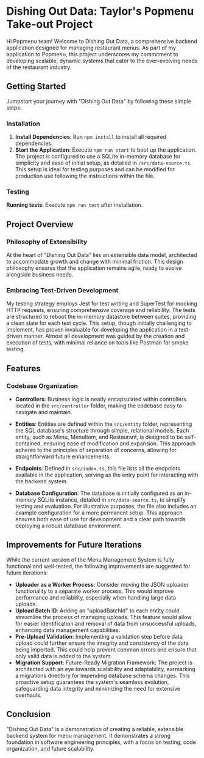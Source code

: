 # Dishing Out Data: Taylor's Popmenu Take-out Project

Hi Popmenu team! Welcome to Dishing Out Data, a comprehensive backend application designed for managing restaurant menus. As part of my application to Popmenu, this project underscores my commitment to developing scalable, dynamic systems that cater to the ever-evolving needs of the restaurant industry.

## Getting Started

Jumpstart your journey with "Dishing Out Data" by following these simple steps:

### Installation

1. **Install Dependencies**: Run `npm install` to install all required dependencies.
2. **Start the Application**: Execute `npm run start` to boot up the application. The project is configured to use a SQLite in-memory database for simplicity and ease of initial setup, as detailed in `/src/data-source.ts`. This setup is ideal for testing purposes and can be modified for production use following the instructions within the file.

### Testing

**Running tests**: Execute `npm run test` after installation.

## Project Overview

### Philosophy of Extensibility

At the heart of "Dishing Out Data" lies an extensible data model, architected to accommodate growth and change with minimal friction. This design philosophy ensures that the application remains agile, ready to evolve alongside business needs.

### Embracing Test-Driven Development

My testing strategy employs Jest for test writing and SuperTest for mocking HTTP requests, ensuring comprehensive coverage and reliability. The tests are structured to reboot the in-memory datastore between suites, providing a clean slate for each test cycle. This setup, though initially challenging to implement, has proven invaluable for developing the application in a test-driven manner. Almost all development was guided by the creation and execution of tests, with minimal reliance on tools like Postman for smoke testing.

## Features

### Codebase Organization

- **Controllers**: Business logic is neatly encapsulated within controllers located in the `src/controller` folder, making the codebase easy to navigate and maintain.
- **Entities**: Entities are defined within the `src/entity` folder, representing the SQL database's structure through simple, relational models. Each entity, such as Menu, MenuItem, and Restaurant, is designed to be self-contained, ensuring ease of modification and expansion. This approach adheres to the principles of separation of concerns, allowing for straightforward future enhancements.
- **Endpoints**: Defined in `src/index.ts`, this file lists all the endpoints available in the application, serving as the entry point for interacting with the backend system.

- **Database Configuration**: The database is initially configured as an in-memory SQLite instance, detailed in `src/data-source.ts`, to simplify testing and evaluation. For illustrative purposes, the file also includes an example configuration for a more permanent setup. This approach ensures both ease of use for development and a clear path towards deploying a robust database environment.

## Improvements for Future Iterations

While the current version of the Menu Management System is fully functional and well-tested, the following improvements are suggested for future iterations:

- **Uploader as a Worker Process**: Consider moving the JSON uploader functionality to a separate worker process. This would improve performance and reliability, especially when handling large data uploads.
- **Upload Batch ID**: Adding an "uploadBatchId" to each entity could streamline the process of managing uploads. This feature would allow for easier identification and removal of data from unsuccessful uploads, enhancing data management capabilities.
- **Pre-Upload Validation**: Implementing a validation step before data upload could further ensure the integrity and consistency of the data being imported. This could help prevent common errors and ensure that only valid data is added to the system.
- **Migration Support**: Future-Ready Migration Framework: The project is architected with an eye towards scalability and adaptability, earmarking a migrations directory for impending database schema changes. This proactive setup guarantees the system's seamless evolution, safeguarding data integrity and minimizing the need for extensive overhauls.

## Conclusion

"Dishing Out Data" is a demonstration of creating a reliable, extensible backend system for menu management. It demonstrates a strong foundation in software engineering principles, with a focus on testing, code organization, and future scalability.
